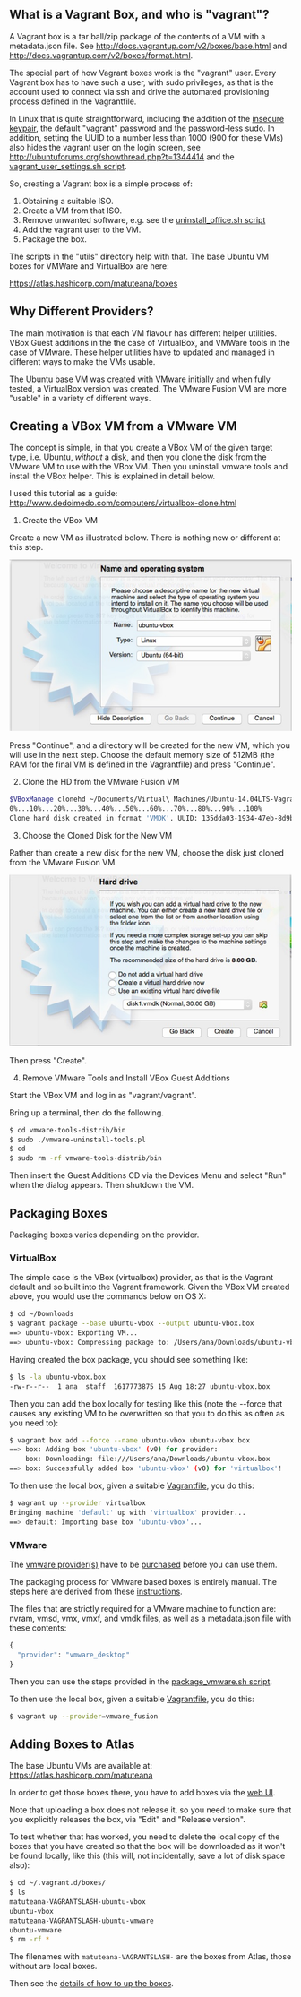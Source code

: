 ## What is a Vagrant Box, and who is "vagrant"?

A Vagrant box is a tar ball/zip package of the contents of a VM with a
metadata.json file. See http://docs.vagrantup.com/v2/boxes/base.html
and http://docs.vagrantup.com/v2/boxes/format.html.

The special part of how Vagrant boxes work is the "vagrant"
user. Every Vagrant box has to have such a user, with sudo privileges,
as that is the account used to connect via ssh and drive the automated
provisioning process defined in the Vagrantfile.

In Linux that is quite straightforward, including the addition of the
[insecure keypair](https://github.com/mitchellh/vagrant/tree/master/keys),
the default "vagrant" password and the password-less sudo. In
addition, setting the UUID to a number less than 1000 (900 for these
VMs) also hides the vagrant user on the login screen, see
http://ubuntuforums.org/showthread.php?t=1344414 and the
[vagrant_user_settings.sh script](utils/vagrant_user_settings.sh).

So, creating a Vagrant box is a simple process of:

1. Obtaining a suitable ISO.
2. Create a VM from that ISO.
3. Remove unwanted software, e.g. see the [uninstall_office.sh script](utils/uninstall_office.sh)
4. Add the vagrant user to the VM.
5. Package the box.

The scripts in the "utils" directory help with that. The base Ubuntu VM
boxes for VMWare and VirtualBox are here:

https://atlas.hashicorp.com/matuteana/boxes

## Why Different Providers?

The main motivation is that each VM flavour has different helper
utilities. VBox Guest additions  in the the case of VirtualBox, and
VMWare tools in the case of VMware. These helper utilities have to
updated and managed in different ways to make the VMs usable.

The Ubuntu base VM was created with VMware initially and when fully
tested, a VirtualBox version was created. The VMware Fusion VM are
more "usable" in a variety of different ways.

## Creating a VBox VM from a VMware VM

The concept is simple, in that you create a VBox VM of the given
target type, i.e. Ubuntu, *without* a disk, and then you clone the
disk from the VMware VM to use with the VBox VM. Then you uninstall
vmware tools and install the VBox helper. This is explained in detail
below.

I used this tutorial as a guide: http://www.dedoimedo.com/computers/virtualbox-clone.html

1. Create the VBox VM

Create a new VM as illustrated below. There is nothing new or
different at this step.

![Create a new VM](images/create_new_vm.jpg)

Press "Continue", and a directory will be created for the new VM,
which you will use in the next step. Choose the default memory size of
512MB (the RAM for the final VM is defined in the Vagrantfile) and press "Continue".

2. Clone the HD from the VMware Fusion VM

``` bash
$VBoxManage clonehd ~/Documents/Virtual\ Machines/Ubuntu-14.04LTS-Vagrant-VMware.vmwarevm/Virtual\ Disk-cl1.vmdk ~/VirtualBox\ VMs/ubuntu-vbox/disk1.vmdk
0%...10%...20%...30%...40%...50%...60%...70%...80%...90%...100%
Clone hard disk created in format 'VMDK'. UUID: 135dda03-1934-47eb-8d9b-2dc33849917f
```
3. Choose the Cloned Disk for the New VM

Rather than create a new disk for the new VM, choose the disk
just cloned from the VMware Fusion VM.

![Create a new VM](images/choose_disk.jpg)

Then press "Create".

4. Remove VMware Tools and Install VBox Guest Additions

Start the VBox VM and log in as "vagrant/vagrant".

Bring up a terminal, then do the following.

```bash
$ cd vmware-tools-distrib/bin
$ sudo ./vmware-uninstall-tools.pl
$ cd
$ sudo rm -rf vmware-tools-distrib/bin
```
Then insert the Guest Additions CD via the Devices Menu and select
"Run" when the dialog appears. Then shutdown the VM.

## Packaging Boxes

Packaging boxes varies depending on the provider.

### VirtualBox

The simple case is the VBox (virtualbox) provider, as that is the
Vagrant default and so built into the Vagrant framework. Given the VBox VM
created above, you would use the commands below on OS X:

```bash
$ cd ~/Downloads
$ vagrant package --base ubuntu-vbox --output ubuntu-vbox.box
==> ubuntu-vbox: Exporting VM...
==> ubuntu-vbox: Compressing package to: /Users/ana/Downloads/ubuntu-vbox.box

```

Having created the box package, you should see something like:

```bash
$ ls -la ubuntu-vbox.box 
-rw-r--r--  1 ana  staff  1617773875 15 Aug 18:27 ubuntu-vbox.box
```

Then you can add the box locally for testing like this (note the
--force that causes any existing VM to be overwritten so that you to do this as often as you need to):

```bash
$ vagrant box add --force --name ubuntu-vbox ubuntu-vbox.box 
==> box: Adding box 'ubuntu-vbox' (v0) for provider: 
    box: Downloading: file:///Users/ana/Downloads/ubuntu-vbox.box
==> box: Successfully added box 'ubuntu-vbox' (v0) for 'virtualbox'!
```
To then use the local box, given a suitable [Vagrantfile](vagrant_files/Vagrantfile), you do this:

```bash
$ vagrant up --provider virtualbox
Bringing machine 'default' up with 'virtualbox' provider...
==> default: Importing base box 'ubuntu-vbox'...
```

### VMware

The [vmware provider(s)](http://www.vagrantup.com/vmware) have to be
[purchased](http://www.vagrantup.com/vmware#buy-now) before you can
use them.

The packaging process for VMware based boxes is entirely manual. The
steps here are derived from these [instructions](http://docs.vagrantup.com/v2/vmware/boxes.html).

The files that are strictly required for a VMware machine to function
are: nvram, vmsd, vmx, vmxf, and vmdk files, as well as a metadata.json file with these contents:

```python
{
  "provider": "vmware_desktop"
}
```
Then you can use the steps provided in the [package_vmware.sh script](utils/package_vmware.sh).

To then use the local box, given a suitable
[Vagrantfile](vagrant_files/Vagrantfile), you do this:

```bash
$ vagrant up --provider=vmware_fusion
```

## Adding Boxes to Atlas

The base Ubuntu VMs are available at: https://atlas.hashicorp.com/matuteana

In order to get those boxes there, you have to add boxes via the [web
UI](https://atlas.hashicorp.com/boxes/new).

Note that uploading a box does not release it, so you need to make
sure that you explicitly releases the box, via "Edit" and "Release version".

To test whether that has worked, you need to delete the local copy of
the boxes that you have created so that the box will be downloaded as
it won't be found locally, like this (this will, not
incidentally, save a lot of disk space also):

```bash
$ cd ~/.vagrant.d/boxes/
$ ls
matuteana-VAGRANTSLASH-ubuntu-vbox
ubuntu-vbox
matuteana-VAGRANTSLASH-ubuntu-vmware
ubuntu-vmware
$ rm -rf *
```

The filenames with `matuteana-VAGRANTSLASH-` are the boxes from Atlas,
those without are local boxes.

Then see the [details of how to up the boxes](upping_the_boxes.md).
